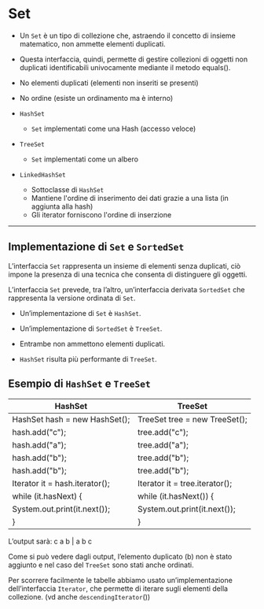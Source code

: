 # Set

* Un `Set` è un tipo di collezione che, astraendo il concetto di insieme matematico, non ammette elementi duplicati.

* Questa interfaccia, quindi, permette di gestire collezioni di oggetti non duplicati identificabili univocamente mediante il metodo equals().

* No elementi duplicati (elementi non inseriti se presenti)
* No ordine (esiste un ordinamento ma è interno)
* `HashSet`
  * `Set` implementati come una Hash (accesso veloce)
* `TreeSet`
  *  `Set` implementati come un albero
* `LinkedHashSet`
  * Sottoclasse di `HashSet`
  * Mantiene l'ordine di inserimento dei dati grazie a una lista (in aggiunta alla hash)
  * Gli iterator forniscono l'ordine di inserzione

---

## Implementazione di `Set` e `SortedSet`

L’interfaccia `Set` rappresenta un insieme di elementi senza duplicati, ciò impone la presenza di una tecnica che consenta di distinguere gli oggetti. 

L’interfaccia `Set` prevede, tra l’altro, un’interfaccia derivata `SortedSet` che rappresenta la versione ordinata di `Set`.

* Un’implementazione di `Set` è `HashSet`.

* Un’implementazione di `SortedSet` è `TreeSet`.

* Entrambe non ammettono elementi duplicati.

* `HashSet` risulta più performante di `TreeSet`.

## Esempio di `HashSet` e `TreeSet`

HashSet | TreeSet
------------ | -------------
HashSet hash = new HashSet();	|	TreeSet tree = new TreeSet();
hash.add("c");			|		tree.add("c");
hash.add("a");			|		tree.add("a");
hash.add("b");			|		tree.add("b");
hash.add("b");			|		tree.add("b");
Iterator it = hash.iterator();	|	Iterator it = tree.iterator();
while (it.hasNext) {			|	while (it.hasNext()) {
   System.out.print(it.next());	|	System.out.print(it.next());
}				|			}

L’output sarà:
	c a b			|			a b c

Come si può vedere dagli output, l’elemento duplicato (b) non è stato aggiunto e nel caso del `TreeSet` sono stati anche ordinati.

Per scorrere facilmente le tabelle abbiamo usato un’implementazione dell’interfaccia `Iterator`, che permette di iterare sugli elementi della collezione. (vd anche `descendingIterator`())
